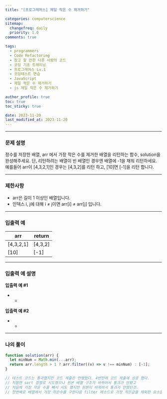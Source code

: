 ```yaml
---
title: "[프로그래머스] 제일 작은 수 제거하기"

categories: computerscience
sitemap:
  changefreq: daily
  priority: 1.0
comments: true

tags:
  - programmers
  - Code Refactoring
  - 참고 할 만한 다른 사람의 코드
  - 코딩 기초 트레이닝
  - 프로그래머스 Lv.1
  - 코딩테스트 연습
  - JavaScript
  - 제일 작은 수 제거하기
  - js 제일 작은 수 제거하기

author_profile: true
toc: true
toc_sticky: true

date: 2023-11-20
last_modified_at: 2023-11-20
---
```


---

### 문제 설명

정수를 저장한 배열, arr 에서 가장 작은 수를 제거한 배열을 리턴하는 함수, solution을 완성해주세요. 단, 리턴하려는 배열이 빈 배열인 경우엔 배열에 -1을 채워 리턴하세요. 예를들어 arr이 [4,3,2,1]인 경우는 [4,3,2]를 리턴 하고, [10]면 [-1]을 리턴 합니다.

---

### 제한사항

- arr은 길이 1 이상인 배열입니다.
- 인덱스 i, j에 대해 i ≠ j이면 arr[i] ≠ arr[j] 입니다.

---

### 입출력 예

| arr       | return  |
| --------- | ------- |
| [4,3,2,1] | [4,3,2] |
| [10]      | [-1]    |

---

### 입출력 예 설명

**입출력 예 #1**

- -

**입출력 예 #2**

- -

---

### 나의 풀이

```jsx
function solution(arr) {
  let minNum = Math.min(...arr);
  return arr.length > 1 ? arr.filter((v) => v !== minNum) : [-1];
}

// 테스트 코드는 통과했지만 코드 제출은 안됐었다. 4번만에 코드 제출에 성공 했다.
// 처음엔 sort 정렬로 시도했으나 원본 배열 구조가 바뀌어서 통과가 안됐고
// 처음에 가장 작은 수를 빼서 시도 했지만 원본이 바뀌어서 통과가 안됐던것.
// 첫번째로 배열에서 가장 작은수를 구한다음 filter 메소드로 가장 작은값을 제외한 요소들을 리턴
```
